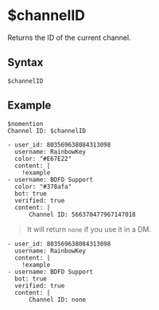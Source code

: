 # $channelID
Returns the ID of the current channel.

## Syntax
```
$channelID
```
## Example
```
$nomention
Channel ID: $channelID
```

```discord yaml
- user_id: 803569638084313098
  username: RainbowKey
  color: "#E67E22"
  content: |
    !example
- username: BDFD Support
  color: "#378afa"
  bot: true
  verified: true
  content: |
      Channel ID: 566370477967147018
```

> It will return `none` if you use it in a DM.
```discord yaml
- user_id: 803569638084313098
  username: RainbowKey
  content: |
    !example
- username: BDFD Support
  bot: true
  verified: true
  content: |
      Channel ID: none
```

